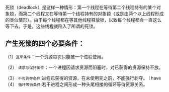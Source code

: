 死锁（deadlock）是这样一种情形：第一个线程在等待第二个线程持有的某个对象锁，而第二个线程又在等待第一个线程持有的对象锁（或是由两个以上线程形成的类似情形）。由于每个线程都在等其他线程释放锁，以致每个线程都会一直这么等下去。于是，这些线程就陷入了所谓的死锁。
## 产生死锁的四个必要条件：

（1）`互斥条件`：一个资源每次只能被一个进程使用。

（2） `请求与保持条件`：一个进程因请求资源而阻塞时，对已获得的资源保持不放。

（3） `不可剥夺条件`:进程已获得的资源，在末使用完之前，不能强行剥夺。
I have 
（4） `循环等待条件`:若干进程之间形成一种头尾相接的循环等待资源关系。